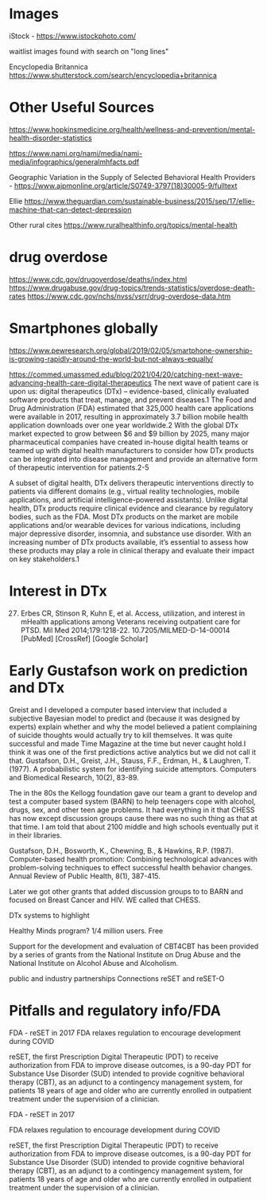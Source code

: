 # Images

iStock - https://www.istockphoto.com/

waitlist images found with search on "long lines"


Encyclopedia Britannica
https://www.shutterstock.com/search/encyclopedia+britannica



# Other Useful Sources
https://www.hopkinsmedicine.org/health/wellness-and-prevention/mental-health-disorder-statistics

https://www.nami.org/nami/media/nami-media/infographics/generalmhfacts.pdf

Geographic Variation in the Supply of Selected Behavioral Health Providers - https://www.ajpmonline.org/article/S0749-3797(18)30005-9/fulltext

Ellie
https://www.theguardian.com/sustainable-business/2015/sep/17/ellie-machine-that-can-detect-depression

Other rural cites
https://www.ruralhealthinfo.org/topics/mental-health


# drug overdose
https://www.cdc.gov/drugoverdose/deaths/index.html
https://www.drugabuse.gov/drug-topics/trends-statistics/overdose-death-rates
https://www.cdc.gov/nchs/nvss/vsrr/drug-overdose-data.htm

# Smartphones globally
https://www.pewresearch.org/global/2019/02/05/smartphone-ownership-is-growing-rapidly-around-the-world-but-not-always-equally/



https://commed.umassmed.edu/blog/2021/04/20/catching-next-wave-advancing-health-care-digital-therapeutics
The next wave of patient care is upon us: digital therapeutics (DTx) – evidence-based, clinically evaluated software products that treat, manage, and prevent diseases.1 The Food and Drug Administration (FDA) estimated that 325,000 health care applications were available in 2017, resulting in approximately 3.7 billion mobile health application downloads over one year worldwide.2 With the global DTx market expected to grow between $6 and $9 billion by 2025, many major pharmaceutical companies have created in-house digital health teams or teamed up with digital health manufacturers to consider how DTx products can be integrated into disease management and provide an alternative form of therapeutic intervention for patients.2-5

A subset of digital health, DTx delivers therapeutic interventions directly to patients via different domains (e.g., virtual reality technologies, mobile applications, and artificial intelligence-powered assistants). Unlike digital health, DTx products require clinical evidence and clearance by regulatory bodies, such as the FDA. Most DTx products on the market are mobile applications and/or wearable devices for various indications, including major depressive disorder, insomnia, and substance use disorder. With an increasing number of DTx products available, it’s essential to assess how these products may play a role in clinical therapy and evaluate their impact on key stakeholders.1




# Interest in DTx
27. Erbes CR, Stinson R, Kuhn E, et al. Access, utilization, and interest in mHealth applications among Veterans receiving outpatient care for PTSD. Mil Med 2014;179:1218-22. 10.7205/MILMED-D-14-00014 [PubMed] [CrossRef] [Google Scholar]


# Early Gustafson work on prediction and DTx
Greist and I developed a computer based interview that included a subjective Bayesian model to predict and (because it was designed by experts) explain whether and why the model believed a patient complaining of suicide thoughts would actually try to kill themselves.  It was quite successful and made Time Magazine at the time but never caught hold.I think it was one of the first predictions active analytics but we did not call it that.
Gustafson, D.H., Greist, J.H., Stauss, F.F., Erdman, H., & Laughren, T.  (1977). A probabilistic system for identifying suicide attemptors. Computers and Biomedical Research, 10(2), 83-89.

The in the 80s the Kellogg foundation gave our team a grant to develop and test a computer based system (BARN) to help teenagers cope with alcohol, drugs, sex, and other teen age problems.   It had everything in it that CHESS has now except discussion groups cause there was no such thing as that at that time.  I am told that about 2100 middle and high schools eventually put it in their libraries.

 Gustafson, D.H., Bosworth, K., Chewning, B., & Hawkins, R.P. (1987). Computer-based health promotion: Combining technological advances with problem-solving techniques to effect successful health behavior changes. Annual Review of Public Health, 8(1), 387-415.

Later we got other grants that added discussion groups to to BARN and focused on Breast Cancer and HIV. WE called that CHESS.



DTx systems to highlight

Healthy Minds program?   1/4 million users.  Free

Support for the development and evaluation of CBT4CBT has been provided by a series of grants from the National Institute on Drug Abuse and the National Institute on Alcohol Abuse and Alcoholism.

public and industry partnerships
	Connections
	reSET and reSET-O

# Pitfalls and regulatory info/FDA
FDA - reSET in 2017
FDA relaxes regulation to encourage development during COVID


<!--FDA and evidence for reSET; https://www.fda.gov/news-events/press-announcements/fda-permits-marketing-mobile-medical-application-substance-use-disorder-->

reSET, the first Prescription Digital Therapeutic (PDT) to receive authorization from FDA to improve disease outcomes, is a 90-day PDT for Substance Use Disorder (SUD) intended to provide cognitive behavioral therapy (CBT), as an adjunct to a contingency management system, for patients 18 years of age and older who are currently enrolled in outpatient treatment under the supervision of a clinician.



<!--FDA, DTx and COVID; https://www.fda.gov/regulatory-information/search-fda-guidance-documents/enforcement-policy-digital-health-devices-treating-psychiatric-disorders-during-coronavirus-disease-->FDA - reSET in 2017
FDA relaxes regulation to encourage development during COVID


<!--FDA and evidence for reSET; https://www.fda.gov/news-events/press-announcements/fda-permits-marketing-mobile-medical-application-substance-use-disorder-->

reSET, the first Prescription Digital Therapeutic (PDT) to receive authorization from FDA to improve disease outcomes, is a 90-day PDT for Substance Use Disorder (SUD) intended to provide cognitive behavioral therapy (CBT), as an adjunct to a contingency management system, for patients 18 years of age and older who are currently enrolled in outpatient treatment under the supervision of a clinician.



<!--FDA, DTx and COVID; https://www.fda.gov/regulatory-information/search-fda-guidance-documents/enforcement-policy-digital-health-devices-treating-psychiatric-disorders-during-coronavirus-disease-->